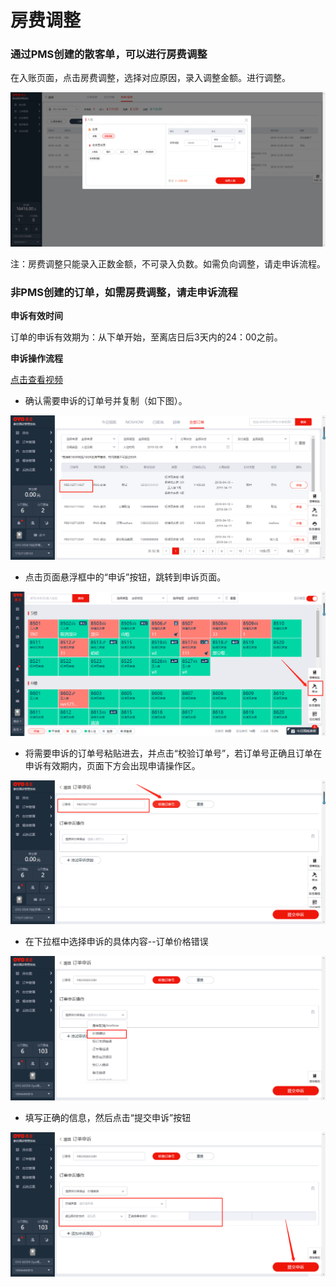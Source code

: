 # 房费调整

### 通过PMS创建的散客单，可以进行房费调整

在入账页面，点击房费调整，选择对应原因，录入调整金额。进行调整。

![](../../../.gitbook/assets/image%20%28866%29.png)

注：房费调整只能录入正数金额，不可录入负数。如需负向调整，请走申诉流程。

### 非PMS创建的订单，如需房费调整，请走申诉流程

**申诉有效时间**

订单的申诉有效期为：从下单开始，至离店日后3天内的24：00之前。

**申诉操作流程**

[点击查看视频](http://crs-pms-vidio.oss-cn-beijing.aliyuncs.com/%E5%A4%9C%E5%AE%A1-%E6%8F%90%E4%BA%A4%E7%94%B3%E8%AF%89.mp4)

* 确认需要申诉的订单号并复制（如下图）。

![](../../../.gitbook/assets/image%20%28757%29.png)

* 点击页面悬浮框中的“申诉”按钮，跳转到申诉页面。

![](../../../.gitbook/assets/image%20%28604%29.png)

* 将需要申诉的订单号粘贴进去，并点击“校验订单号”，若订单号正确且订单在申诉有效期内，页面下方会出现申请操作区。

![](../../../.gitbook/assets/image%20%28809%29.png)

* 在下拉框中选择申诉的具体内容--订单价格错误

![](../../../.gitbook/assets/image%20%2845%29.png)

* 填写正确的信息，然后点击“提交申诉”按钮

![](../../../.gitbook/assets/image%20%2868%29.png)

